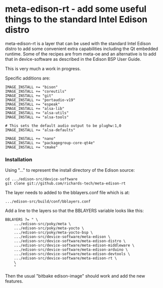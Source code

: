# meta-edison-rt - add some useful things to the standard Intel Edison distro

meta-edison-rt is a layer that can be used with the standard Intel Edison distro to add some convenient extra capabilities including the Qt embedded runtime. Some of the recipes are from meta-oe and an alternative is to add that in device-software as described in the Edison BSP User Guide.

This is very much a work in progress.

Specific additions are:

    IMAGE_INSTALL += "bison"
    IMAGE_INSTALL += "coreutils"
    IMAGE_INSTALL += "git"
    IMAGE_INSTALL += "portaudio-v19"
    IMAGE_INSTALL += "espeak"
    IMAGE_INSTALL += "alsa-lib"
    IMAGE_INSTALL += "alsa-utils"
    IMAGE_INSTALL += "alsa-tools"

    # This sets the default audio output to be plughw:1,0
    IMAGE_INSTALL += "alsa-defaults"

    IMAGE_INSTALL += "nano"
    IMAGE_INSTALL += "packagegroup-core-qt4e"
    IMAGE_INSTALL += "cmake"
    
### Installation

Using "..." to represent the install directory of the Edison source:

    cd .../edison-src/device-software
    git clone git://github.com/richards-tech/meta-edison-rt
    
The layer needs to added to the bblayers.conf file which is at:

    .../edison-src/build/conf/bblayers.conf
    
Add a line to the layers so that the BBLAYERS variable looks like this:

    BBLAYERS ?= " \
        .../edison-src/poky/meta \
        .../edison-src/poky/meta-yocto \
        .../edison-src/poky/meta-yocto-bsp \
        .../edison-src/device-software/meta-edison \
        .../edison-src/device-software/meta-edison-distro \
        .../edison-src/device-software/meta-edison-middleware \
        .../edison-src/device-software/meta-edison-arduino \
        .../edison-src/device-software/meta-edison-devtools \
        .../edison-src/device-software/meta-edison-rt \
        \
        "
        
    
Then the usual "bitbake edison-image" should work and add the new features.


